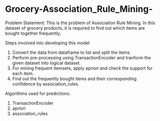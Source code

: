 # Grocery-Association_Rule_Mining-

Problem Statement: This is the problem of Association Rule Mining. In this dataset of grocery products, it is required to find out which items are bought together frequently.


Steps involved into developing this model

1. Convert the data from dataframe to list and split the items.
2. Perform pre-processing using TransactionEncoder and tranform the given dataset into logical dataset.
4. For mining frequent itemsets, apply apriori and check the support for each item.
5. Find out the frequently bought items  and their corresponding confidence by association_rules.

Algorithms used for predictions:
1. TransactionEncoder
2. apriori 
3. association_rules
